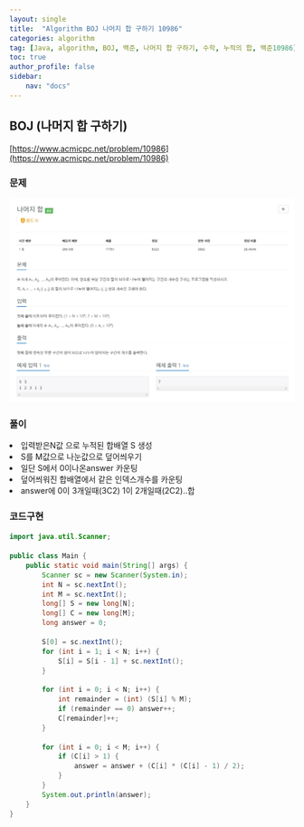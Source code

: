 ```yaml
---
layout: single
title:  "Algorithm BOJ 나머지 합 구하기 10986"
categories: algorithm
tag: [Java, algorithm, BOJ, 백준, 나머지 합 구하기, 수학, 누적의 합, 백준10986]
toc: true
author_profile: false
sidebar:
    nav: "docs"
---
```

## BOJ (나머지 합 구하기)
[https://www.acmicpc.net/problem/10986](https://www.acmicpc.net/problem/10986)

### 문제
![나머지 합 구하기](/assets/img/BOJ10986.jpg)

### 풀이
<li>입력받은N값 으로 누적된 합배열 S 생성</li>
<li>S를 M값으로 나눈값으로 덮어씌우기</li>
<li>일단 S에서 0이나온answer 카운팅</li>
<li>덮어씌워진 합배열에서 같은 인덱스개수를 카운팅</li>
<li>answer에 0이 3개일때(3C2) 1이 2개일때(2C2)..합</li>

### 코드구현
```java
import java.util.Scanner;

public class Main {
    public static void main(String[] args) {
        Scanner sc = new Scanner(System.in);
        int N = sc.nextInt();
        int M = sc.nextInt();
        long[] S = new long[N];
        long[] C = new long[M];
        long answer = 0;

        S[0] = sc.nextInt();
        for (int i = 1; i < N; i++) {
            S[i] = S[i - 1] + sc.nextInt();
        }

        for (int i = 0; i < N; i++) {
            int remainder = (int) (S[i] % M);
            if (remainder == 0) answer++;
            C[remainder]++;
        }

        for (int i = 0; i < M; i++) {
            if (C[i] > 1) {
                answer = answer + (C[i] * (C[i] - 1) / 2);
            }
        }
        System.out.println(answer);
    }
}
```

